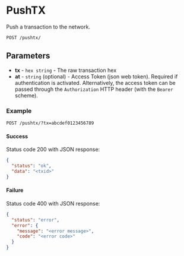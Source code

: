 # PushTX

Push a transaction to the network.

```
POST /pushtx/
```

## Parameters
* **tx** - `hex string` - The raw transaction hex
* **at** - `string` (optional) - Access Token (json web token). Required if authentication is activated. Alternatively, the access token can be passed through the `Authorization` HTTP header (with the `Bearer` scheme).

### Example

```
POST /pushtx/?tx=abcdef0123456789
```

#### Success
Status code 200 with JSON response:
```json
{
  "status": "ok",
  "data": "<txid>"
}
```

#### Failure
Status code 400 with JSON response:
```json
{
  "status": "error",
  "error": {
    "message": "<error message>",
    "code": "<error code>"
  }
}
```
